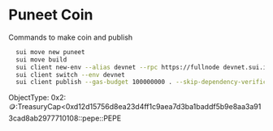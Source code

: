 # Puneet Coin

Commands to make coin and publish

```sh
  sui move new puneet
  sui move build
  sui client new-env --alias devnet --rpc https://fullnode devnet.sui.io:443
  sui client switch --env devnet
  sui client publish --gas-budget 100000000 . --skip-dependency-verification

```

ObjectType: 0x2::coin::TreasuryCap<0xd12d15756d8ea23d4ff1c9aea7d3ba1baddf5b9e8aa3a913cad8ab2977710108::pepe::PEPE
  